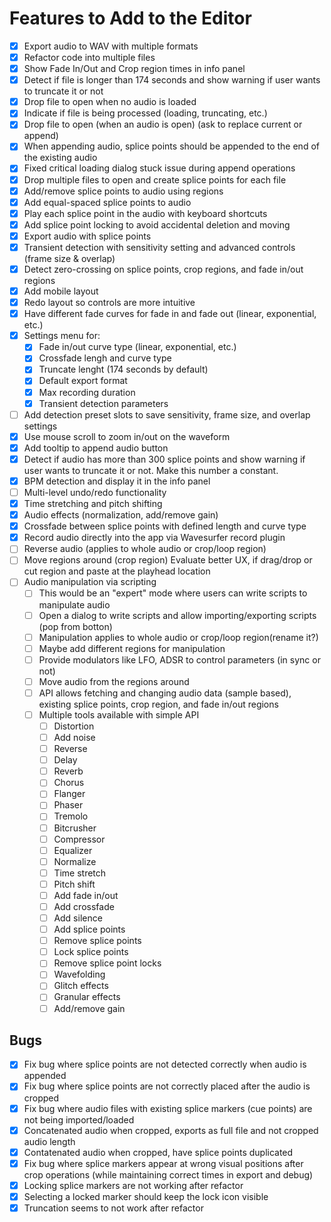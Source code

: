# Features to Add to the Editor

- [x] Export audio to WAV with multiple formats
- [x] Refactor code into multiple files
- [x] Show Fade In/Out and Crop region times in info panel
- [x] Detect if file is longer than 174 seconds and show warning if user wants to truncate it or not
- [x] Drop file to open when no audio is loaded
- [x] Indicate if file is being processed (loading, truncating, etc.)
- [x] Drop file to open (when an audio is open) (ask to replace current or append)
- [x] When appending audio, splice points should be appended to the end of the existing audio
- [x] Fixed critical loading dialog stuck issue during append operations
- [x] Drop multiple files to open and create splice points for each file
- [x] Add/remove splice points to audio using regions
- [x] Add equal-spaced splice points to audio
- [x] Play each splice point in the audio with keyboard shortcuts
- [x] Add splice point locking to avoid accidental deletion and moving
- [x] Export audio with splice points
- [x] Transient detection with sensitivity setting and advanced controls (frame size & overlap)
- [x] Detect zero-crossing on splice points, crop regions, and fade in/out regions
- [x] Add mobile layout
- [x] Redo layout so controls are more intuitive
- [x] Have different fade curves for fade in and fade out (linear, exponential, etc.)
- [x] Settings menu for:
  - [x]  Fade in/out curve type (linear, exponential, etc.)
  - [x]  Crossfade lengh and curve type
  - [x]  Truncate lenght (174 seconds by default)
  - [x]  Default export format
  - [x]  Max recording duration
  - [x]  Transient detection parameters
- [ ] Add detection preset slots to save sensitivity, frame size, and overlap settings
- [x] Use mouse scroll to zoom in/out on the waveform
- [x] Add tooltip to append audio button
- [x] Detect if audio has more than 300 splice points and show warning if user wants to truncate it or not. Make this number a constant.
- [x] BPM detection and display it in the info panel
- [ ] Multi-level undo/redo functionality
- [x] Time stretching and pitch shifting
- [x] Audio effects (normalization, add/remove gain)
- [x] Crossfade between splice points with defined length and curve type
- [x] Record audio directly into the app via Wavesurfer record plugin
- [ ] Reverse audio (applies to whole audio or crop/loop region)
- [ ] Move regions around (crop region) Evaluate better UX, if drag/drop or cut region and paste at the playhead location
- [ ] Audio manipulation via scripting
  - [ ] This would be an "expert" mode where users can write scripts to manipulate audio
  - [ ] Open a dialog to write scripts and allow importing/exporting scripts (pop from botton)
  - [ ] Manipulation applies to whole audio or crop/loop region(rename it?)
  - [ ] Maybe add different regions for manipulation
  - [ ] Provide modulators like LFO, ADSR to control parameters (in sync or not)
  - [ ] Move audio from the regions around
  - [ ] API allows fetching and changing audio data (sample based), existing splice points, crop region, and fade in/out regions
  - [ ] Multiple tools available with simple API
    - [ ] Distortion
    - [ ] Add noise
    - [ ] Reverse
    - [ ] Delay
    - [ ] Reverb
    - [ ] Chorus
    - [ ] Flanger
    - [ ] Phaser
    - [ ] Tremolo
    - [ ] Bitcrusher
    - [ ] Compressor
    - [ ] Equalizer
    - [ ] Normalize
    - [ ] Time stretch
    - [ ] Pitch shift
    - [ ] Add fade in/out
    - [ ] Add crossfade
    - [ ] Add silence
    - [ ] Add splice points
    - [ ] Remove splice points
    - [ ] Lock splice points
    - [ ] Remove splice point locks
    - [ ] Wavefolding
    - [ ] Glitch effects
    - [ ] Granular effects
    - [ ] Add/remove gain

## Bugs

- [x] Fix bug where splice points are not detected correctly when audio is appended
- [x] Fix bug where splice points are not correctly placed after the audio is cropped
- [x] Fix bug where audio files with existing splice markers (cue points) are not being imported/loaded
- [x] Concatenated audio when cropped, exports as full file and not cropped audio length
- [x] Contatenated audio when cropped, have splice points duplicated
- [x] Fix bug where splice markers appear at wrong visual positions after crop operations (while maintaining correct times in export and debug)
- [x] Locking splice markers are not working after refactor
- [x] Selecting a locked marker should keep the lock icon visible
- [x] Truncation seems to not work after refactor
